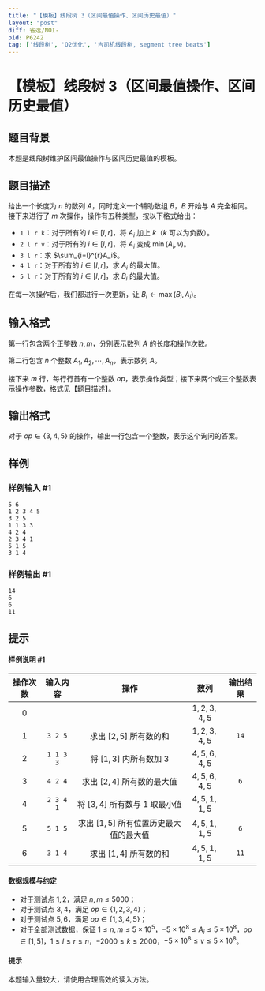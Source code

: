```yaml
---
title: "【模板】线段树 3（区间最值操作、区间历史最值）"
layout: "post"
diff: 省选/NOI-
pid: P6242
tag: ['线段树', 'O2优化', '吉司机线段树, segment tree beats']
---
```

# 【模板】线段树 3（区间最值操作、区间历史最值）
## 题目背景

本题是线段树维护区间最值操作与区间历史最值的模板。
## 题目描述

给出一个长度为 $n$ 的数列 $A$，同时定义一个辅助数组 $B$，$B$ 开始与 $A$ 完全相同。接下来进行了 $m$ 次操作，操作有五种类型，按以下格式给出：

- `1 l r k`：对于所有的 $i\in[l,r]$，将 $A_i$ 加上 $k$（$k$ 可以为负数）。
- `2 l r v`：对于所有的 $i\in[l,r]$，将 $A_i$ 变成 $\min(A_i,v)$。
- `3 l r`：求 $\sum_{i=l}^{r}A_i$。
- `4 l r`：对于所有的 $i\in[l,r]$，求 $A_i$ 的最大值。
- `5 l r`：对于所有的 $i\in[l,r]$，求 $B_i$ 的最大值。

在每一次操作后，我们都进行一次更新，让 $B_i\gets\max(B_i,A_i)$。

## 输入格式

第一行包含两个正整数 $n,m$，分别表示数列 $A$ 的长度和操作次数。

第二行包含 $n$ 个整数 $A_1,A_2,\cdots,A_n$，表示数列 $A$。

接下来 $m$ 行，每行行首有一个整数 $op$，表示操作类型；接下来两个或三个整数表示操作参数，格式见【题目描述】。

## 输出格式

对于 $op\in\{3,4,5\}$ 的操作，输出一行包含一个整数，表示这个询问的答案。

## 样例

### 样例输入 #1
```
5 6
1 2 3 4 5
3 2 5
1 1 3 3
4 2 4
2 3 4 1
5 1 5
3 1 4

```
### 样例输出 #1
```
14
6
6
11

```
## 提示

#### 样例说明 \#1 ####

| 操作次数 | 输入内容 | 操作 | 数列 | 输出结果 |
| :----------: | :----------: | :----------: | :----------: | :----------: |
| 0 |  |  | $1,2,3,4,5$ |  |
| 1 | `3 2 5` | 求出 $[2,5]$ 所有数的和 | $1,2,3,4,5$ | `14` |
| 2 | `1 1 3 3` | 将 $[1,3]$ 内所有数加 $3$ | $4,5,6,4,5$ |  |
| 3 | `4 2 4` | 求出 $[2,4]$ 所有数的最大值 | $4,5,6,4,5$ | `6` |
| 4 | `2 3 4 1` | 将 $[3,4]$ 所有数与 $1$ 取最小值 | $4,5,1,1,5$ |  |
| 5 | `5 1 5` | 求出 $[1,5]$ 所有位置历史最大值的最大值 | $4,5,1,1,5$ | `6` |
| 6 | `3 1 4` | 求出 $[1,4]$ 所有数的和 | $4,5,1,1,5$ | `11` |

#### 数据规模与约定

- 对于测试点 $1,2$，满足 $n,m\leq 5000$；
- 对于测试点 $3,4$，满足 $op\in\{1,2,3,4\}$；
- 对于测试点 $5,6$，满足 $op\in\{1,3,4,5\}$；
- 对于全部测试数据，保证 $1\leq n,m\leq 5\times 10^5$，$-5\times10^8\leq A_i\leq 5\times10^8$，$op\in[1,5]$，$1 \leq l\leq r \leq n$，$-2000\leq k\leq 2000$，$-5\times10^8\leq v\leq 5\times10^8$。

#### 提示 ####

本题输入量较大，请使用合理高效的读入方法。

